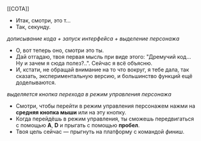 [[СОТА]]

- Итак, смотри, это т...
- Так, секунду.

*дописывание кода + запуск интерфейса + выделение персонажа*

- О, вот теперь оно, смотри это ты.
- Дай отгадаю, твоя первая мысль при виде этого: "Дремучий код... Ну и зачем я сюда полез?..". 
  Сейчас я всё объясню.
- И, кстати, не обращай внимание на то что вокруг, я тебе дала, так сказать, экспериментальную версию, и большинство функций ещё доделываются.

*выделяется кнопка перехода в режим управления персонажа*

- Смотри, чтобы перейти в режим управления персонажем нажми на **средняя кнопка мыши** или на эту кнопку.
- Когда перейдёшь в режим управления, ты сможешь передвигаться с помощью **A**, **D** и прыгать с помощью **пробел**.
- Твоя цель сейчас — прыгнуть на платформу с командой *финиш*.